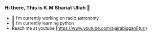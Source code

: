 ### Hi there, This is K.M Shariat Ullah 👋

- 🔭 I’m currently working on radio astronomy
- 🌱 I’m currently learning python
- Reach me at youtube [https://www.youtube.com/ajairabiggani](url)
